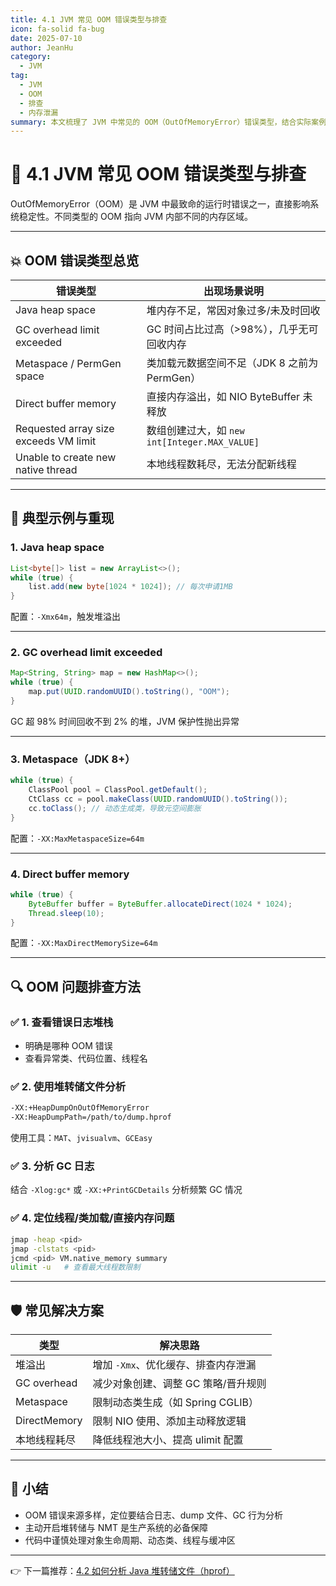 ```yaml
---
title: 4.1 JVM 常见 OOM 错误类型与排查
icon: fa-solid fa-bug
date: 2025-07-10
author: JeanHu
category:
  - JVM
tag:
  - JVM
  - OOM
  - 排查
  - 内存泄漏
summary: 本文梳理了 JVM 中常见的 OOM（OutOfMemoryError）错误类型，结合实际案例详解内存溢出的成因、诊断工具与排查思路，帮助开发者高效定位内存问题。
---
```

# 🧨 4.1 JVM 常见 OOM 错误类型与排查

OutOfMemoryError（OOM）是 JVM 中最致命的运行时错误之一，直接影响系统稳定性。不同类型的 OOM 指向 JVM 内部不同的内存区域。

------

<!-- more -->
## 💥 OOM 错误类型总览

| 错误类型                              | 出现场景说明                                  |
| ------------------------------------- | --------------------------------------------- |
| Java heap space                       | 堆内存不足，常因对象过多/未及时回收           |
| GC overhead limit exceeded            | GC 时间占比过高（>98%），几乎无可回收内存     |
| Metaspace / PermGen space             | 类加载元数据空间不足（JDK 8 之前为 PermGen）  |
| Direct buffer memory                  | 直接内存溢出，如 NIO ByteBuffer 未释放        |
| Requested array size exceeds VM limit | 数组创建过大，如 `new int[Integer.MAX_VALUE]` |
| Unable to create new native thread    | 本地线程数耗尽，无法分配新线程                |

------

## 🧪 典型示例与重现

### 1. Java heap space

```java
List<byte[]> list = new ArrayList<>();
while (true) {
    list.add(new byte[1024 * 1024]); // 每次申请1MB
}
```

配置：`-Xmx64m`，触发堆溢出

------

### 2. GC overhead limit exceeded

```java
Map<String, String> map = new HashMap<>();
while (true) {
    map.put(UUID.randomUUID().toString(), "OOM");
}
```

GC 超 98% 时间回收不到 2% 的堆，JVM 保护性抛出异常

------

### 3. Metaspace（JDK 8+）

```java
while (true) {
    ClassPool pool = ClassPool.getDefault();
    CtClass cc = pool.makeClass(UUID.randomUUID().toString());
    cc.toClass(); // 动态生成类，导致元空间膨胀
}
```

配置：`-XX:MaxMetaspaceSize=64m`

------

### 4. Direct buffer memory

```java
while (true) {
    ByteBuffer buffer = ByteBuffer.allocateDirect(1024 * 1024);
    Thread.sleep(10);
}
```

配置：`-XX:MaxDirectMemorySize=64m`

------

## 🔍 OOM 问题排查方法

### ✅ 1. 查看错误日志堆栈

- 明确是哪种 OOM 错误
- 查看异常类、代码位置、线程名

### ✅ 2. 使用堆转储文件分析

```bash
-XX:+HeapDumpOnOutOfMemoryError
-XX:HeapDumpPath=/path/to/dump.hprof
```

使用工具：`MAT`、`jvisualvm`、`GCEasy`

### ✅ 3. 分析 GC 日志

结合 `-Xlog:gc*` 或 `-XX:+PrintGCDetails` 分析频繁 GC 情况

### ✅ 4. 定位线程/类加载/直接内存问题

```bash
jmap -heap <pid>
jmap -clstats <pid>
jcmd <pid> VM.native_memory summary
ulimit -u   # 查看最大线程数限制
```

------

## 🛡️ 常见解决方案

| 类型         | 解决思路                            |
| ------------ | ----------------------------------- |
| 堆溢出       | 增加 `-Xmx`、优化缓存、排查内存泄漏 |
| GC overhead  | 减少对象创建、调整 GC 策略/晋升规则 |
| Metaspace    | 限制动态类生成（如 Spring CGLIB）   |
| DirectMemory | 限制 NIO 使用、添加主动释放逻辑     |
| 本地线程耗尽 | 降低线程池大小、提高 ulimit 配置    |

------

## 📝 小结

- OOM 错误来源多样，定位要结合日志、dump 文件、GC 行为分析
- 主动开启堆转储与 NMT 是生产系统的必备保障
- 代码中谨慎处理对象生命周期、动态类、线程与缓冲区

------

👉 下一篇推荐：[4.2 如何分析 Java 堆转储文件（hprof）](./4.2如何分析%20Java%20堆转储文件（hprof）.md)